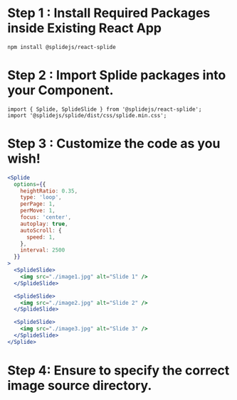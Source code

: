 # Step 1 : Install Required Packages inside Existing React App

`npm install @splidejs/react-splide`

# Step 2 : Import Splide packages into your Component.

`import { Splide, SplideSlide } from '@splidejs/react-splide';`<br>
`import '@splidejs/splide/dist/css/splide.min.css';`

# Step 3 : Customize the code as you wish!

```jsx
<Splide
  options={{
    heightRatio: 0.35,
    type: 'loop',
    perPage: 1,
    perMove: 1,
    focus: 'center',
    autoplay: true,
    autoScroll: {
      speed: 1,
    },
    interval: 2500
  }}
>
  <SplideSlide>
    <img src="./image1.jpg" alt="Slide 1" />
  </SplideSlide>

  <SplideSlide>
    <img src="./image2.jpg" alt="Slide 2" />
  </SplideSlide>

  <SplideSlide>
    <img src="./image3.jpg" alt="Slide 3" />
  </SplideSlide>
</Splide>
```

# Step 4: Ensure to specify the correct image source directory.
